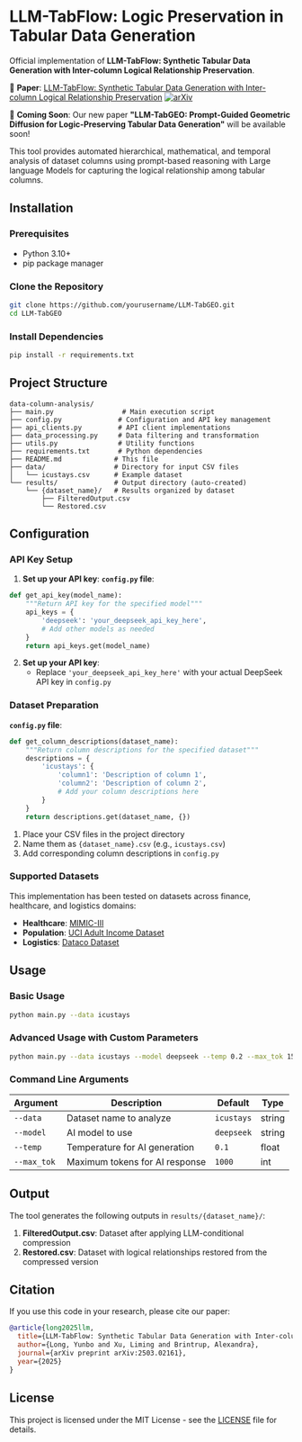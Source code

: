 # LLM-TabFlow: Logic Preservation in Tabular Data Generation

Official implementation of **LLM-TabFlow: Synthetic Tabular Data Generation with Inter-column Logical Relationship Preservation**.

📄 **Paper**: [LLM-TabFlow: Synthetic Tabular Data Generation with Inter-column Logical Relationship Preservation](https://arxiv.org/abs/2503.02161) [![arXiv](https://img.shields.io/badge/arXiv-2503.02161-b31b1b.svg)](https://arxiv.org/abs/2503.02161)



🚀 **Coming Soon**: Our new paper **"LLM-TabGEO: Prompt-Guided Geometric Diffusion for Logic-Preserving Tabular Data Generation"** will be available soon!

This tool provides automated hierarchical, mathematical, and temporal analysis of dataset columns using prompt-based reasoning with Large language Models for capturing the logical relationship among tabular columns.


## Installation

### Prerequisites

- Python 3.10+
- pip package manager

### Clone the Repository

```bash
git clone https://github.com/yourusername/LLM-TabGEO.git
cd LLM-TabGEO
```

### Install Dependencies

```bash
pip install -r requirements.txt
```

## Project Structure

```
data-column-analysis/
├── main.py                 # Main execution script
├── config.py              # Configuration and API key management
├── api_clients.py         # API client implementations
├── data_processing.py     # Data filtering and transformation
├── utils.py               # Utility functions
├── requirements.txt       # Python dependencies
├── README.md             # This file
├── data/                 # Directory for input CSV files
│   └── icustays.csv      # Example dataset
└── results/              # Output directory (auto-created)
    └── {dataset_name}/   # Results organized by dataset
        ├── FilteredOutput.csv
        └── Restored.csv
```

## Configuration

### API Key Setup

1. **Set up your API key**: 
**`config.py` file**:
```python
def get_api_key(model_name):
    """Return API key for the specified model"""
    api_keys = {
        'deepseek': 'your_deepseek_api_key_here',
        # Add other models as needed
    }
    return api_keys.get(model_name)
```

2. **Set up your API key**:
   - Replace `'your_deepseek_api_key_here'` with your actual DeepSeek API key in `config.py`

### Dataset Preparation
**`config.py` file**:
```python
def get_column_descriptions(dataset_name):
    """Return column descriptions for the specified dataset"""
    descriptions = {
        'icustays': {
            'column1': 'Description of column 1',
            'column2': 'Description of column 2',
            # Add your column descriptions here
        }
    }
    return descriptions.get(dataset_name, {})
```
1. Place your CSV files in the project directory
2. Name them as `{dataset_name}.csv` (e.g., `icustays.csv`)
3. Add corresponding column descriptions in `config.py`

### Supported Datasets

This implementation has been tested on datasets across finance, healthcare, and logistics domains:

- **Healthcare**: [MIMIC-III](https://mimic.mit.edu/)
- **Population**: [UCI Adult Income Dataset](https://archive.ics.uci.edu/ml/datasets/adult)
- **Logistics**: [Dataco Dataset](https://data.mendeley.com/datasets/8gx2fvg2k6/3)

## Usage

### Basic Usage

```bash
python main.py --data icustays
```

### Advanced Usage with Custom Parameters

```bash
python main.py --data icustays --model deepseek --temp 0.2 --max_tok 1500
```

### Command Line Arguments

| Argument | Description | Default | Type |
|----------|-------------|---------|------|
| `--data` | Dataset name to analyze | `icustays` | string |
| `--model` | AI model to use | `deepseek` | string |
| `--temp` | Temperature for AI generation | `0.1` | float |
| `--max_tok` | Maximum tokens for AI response | `1000` | int |

## Output

The tool generates the following outputs in `results/{dataset_name}/`:
1. **FilteredOutput.csv**: Dataset after applying LLM-conditional compression
2. **Restored.csv**: Dataset with logical relationships restored from the compressed version

## Citation

If you use this code in your research, please cite our paper:

```bibtex
@article{long2025llm,
  title={LLM-TabFlow: Synthetic Tabular Data Generation with Inter-column Logical Relationship Preservation},
  author={Long, Yunbo and Xu, Liming and Brintrup, Alexandra},
  journal={arXiv preprint arXiv:2503.02161},
  year={2025}
}
```
## License

This project is licensed under the MIT License - see the [LICENSE](LICENSE) file for details.

